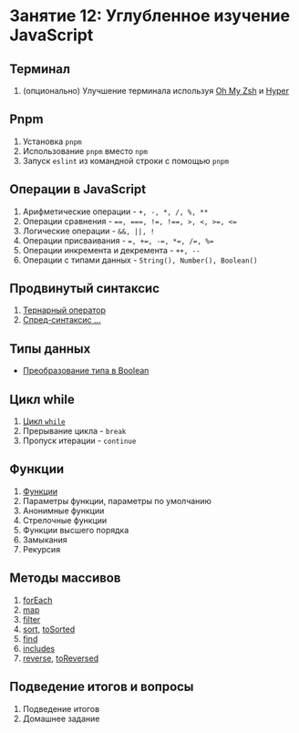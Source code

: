 # Занятие 12: Углубленное изучение JavaScript

## Терминал

1. (опционально) Улучшение терминала используя [Oh My Zsh](https://ohmyz.sh) и [Hyper](https://hyper.is)

## Pnpm

1. Установка `pnpm`
2. Использование `pnpm` вместо `npm`
3. Запуск `eslint` из командной строки с помощью `pnpm`

## Операции в JavaScript

1. Арифметические операции - `+, -, *, /, %, **`
2. Операции сравнения - `==, ===, !=, !==, >, <, >=, <=`
3. Логические операции - `&&, ||, !`
4. Операции присваивания - `=, +=, -=, *=, /=, %=`
5. Операции инкремента и декремента - `++, --`
6. Операции с типами данных - `String(), Number(), Boolean()`

## Продвинутый синтаксис

1. [Тернарный оператор](https://doka.guide/js/ternary-operator)
2. [Спред-синтаксис ...](https://doka.guide/js/spread)

## Типы данных

- [Преобразование типа в Boolean](https://doka.guide/js/boolean/#vyrazheniya)

## Цикл while

1. [Цикл `while`](https://doka.guide/js/while)
2. Прерывание цикла - `break`
3. Пропуск итерации - `continue`

## Функции

1. [Функции](https://doka.guide/js/function)
2. Параметры функции, параметры по умолчанию
3. Анонимные функции
4. Стрелочные функции
5. Функции высшего порядка
6. Замыкания
7. Рекурсия

## Методы массивов

1. [forEach](https://doka.guide/js/array-foreach)
2. [map](https://doka.guide/js/array-map)
3. [filter](https://doka.guide/js/array-filter)
4. [sort](https://doka.guide/js/array-sort), [toSorted](https://doka.guide/js/array-tosorted)
5. [find](https://doka.guide/js/array-find)
6. [includes](https://doka.guide/js/includes)
7. [reverse](https://doka.guide/js/array-reverse), [toReversed](https://doka.guide/js/array-to-reversed)

## Подведение итогов и вопросы

1. Подведение итогов
2. Домашнее задание